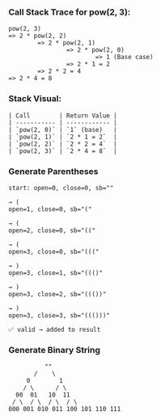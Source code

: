 ### Call Stack Trace for pow(2, 3):
```
pow(2, 3)
=> 2 * pow(2, 2)
        => 2 * pow(2, 1)
                => 2 * pow(2, 0)
                        => 1 (Base case)
                => 2 * 1 = 2
        => 2 * 2 = 4
=> 2 * 4 = 8
```
### Stack Visual:
```
| Call        | Return Value |
| ----------- | ------------ |
| `pow(2, 0)` | `1` (base)   |
| `pow(2, 1)` | `2 * 1 = 2`  |
| `pow(2, 2)` | `2 * 2 = 4`  |
| `pow(2, 3)` | `2 * 4 = 8`  |
```
### Generate Parentheses
```
start: open=0, close=0, sb=""

→ (
open=1, close=0, sb="("

→ (
open=2, close=0, sb="(("

→ (
open=3, close=0, sb="((("

→ )
open=3, close=1, sb="((()"

→ )
open=3, close=2, sb="((())"

→ )
open=3, close=3, sb="((()))"

✅ valid → added to result
 ```
 ### Generate Binary String
 
 ```
           ""
        /    \
      0        1
     / \      / \
   00  01   10  11
  / \  / \  / \  / \
000 001 010 011 100 101 110 111
 ```
 
